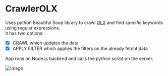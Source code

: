 # CrawlerOLX
Uses python Beautiful Soup library to crawl [OLX](https://www.olx.ro/) and find specific keywords using regular expressions.  
It has two options:  
- [x] CRAWL which updates the data
- [x] APPLY FILTER which applies the filters on the already fetcht data  

App runs on Node.js backend and calls the python script on the server.  

![image](https://user-images.githubusercontent.com/99676849/222992014-22d49a03-8ec5-41e7-a364-f6813af15bae.png)
